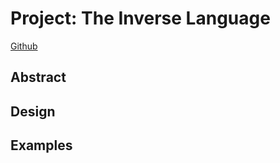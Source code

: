 # Project: The Inverse Language

[Github](https://github.com/GoldmanJ/Inverse-Lang)

##  Abstract

##  Design

##  Examples